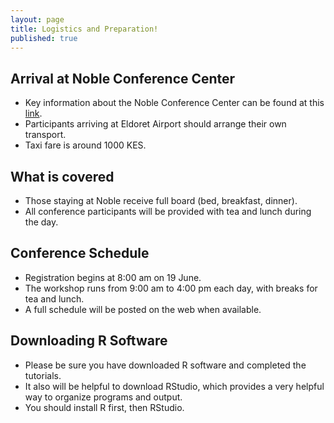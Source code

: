 ```yaml
---
layout: page
title: Logistics and Preparation!
published: true
---
```




## Arrival at Noble Conference Center

- Key information about the Noble Conference Center can be found at this [link](http://www.thenoble.co.ke/index.html#.U6GHVvmzEYk).
- Participants arriving at Eldoret Airport should arrange their own transport.  
- Taxi fare is around 1000 KES.

## What is covered
- Those staying at Noble receive full board (bed, breakfast, dinner).  
- All conference participants will be provided with tea and lunch during the day.

## Conference Schedule
- Registration begins at 8:00 am on 19 June.  
- The workshop runs from 9:00 am to 4:00 pm each day, with breaks for tea and lunch.  
- A full schedule will be posted on the web when available.

## Downloading R Software

- Please be sure you have downloaded R software and completed the tutorials. 
- It also will be helpful to download RStudio, which provides a very helpful way to organize programs and output.  
- You should install R first, then RStudio.